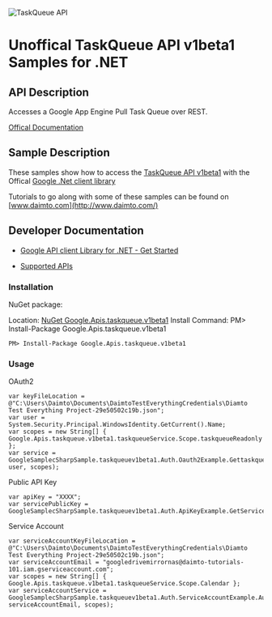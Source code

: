 ﻿![TaskQueue API](https://www.google.com/images/icons/product/app_engine-32.png)

# Unoffical TaskQueue API v1beta1 Samples for .NET  

## API Description

Accesses a Google App Engine Pull Task Queue over REST.

[Offical Documentation](https://developers.google.com/appengine/docs/python/taskqueue/rest)

## Sample Description

These samples show how to access the [TaskQueue API v1beta1](https://developers.google.com/appengine/docs/python/taskqueue/rest) with the Offical [Google .Net client library](https://github.com/google/google-api-dotnet-client)

Tutorials to go along with some of these samples can be found on [www.daimto.com](http://www.daimto.com/)

## Developer Documentation

* [Google API client Library for .NET - Get Started](https://developers.google.com/api-client-library/dotnet/get_started)

* [Supported APIs](https://developers.google.com/api-client-library/dotnet/apis/)

### Installation

NuGet package:

Location: [NuGet Google.Apis.taskqueue.v1beta1](https://www.nuget.org/packages/Google.Apis.taskqueue.v1beta1)
Install Command: PM>  Install-Package Google.Apis.taskqueue.v1beta1

```
PM> Install-Package Google.Apis.taskqueue.v1beta1
```

### Usage

OAuth2
```
var keyFileLocation = @"C:\Users\Daimto\Documents\DaimtoTestEverythingCredentials\Diamto Test Everything Project-29e50502c19b.json";
var user = System.Security.Principal.WindowsIdentity.GetCurrent().Name;
var scopes = new String[] { Google.Apis.taskqueue.v1beta1.taskqueueService.Scope.taskqueueReadonly };
var service = GoogleSamplecSharpSample.taskqueuev1beta1.Auth.Oauth2Example.GettaskqueueService(keyFileLocation, user, scopes);
```

Public API Key

```
var apiKey = "XXXX";
var servicePublicKey = GoogleSamplecSharpSample.taskqueuev1beta1.Auth.ApiKeyExample.GetService(apiKey);
```

Service Account
```
var serviceAccountKeyFileLocation = @"C:\Users\Daimto\Documents\DaimtoTestEverythingCredentials\Diamto Test Everything Project-29e50502c19b.json";
var serviceAccountEmail = "googledrivemirrornas@daimto-tutorials-101.iam.gserviceaccount.com";
var scopes = new String[] { Google.Apis.taskqueue.v1beta1.taskqueueService.Scope.Calendar };            
var serviceAccountService = GoogleSamplecSharpSample.taskqueuev1beta1.Auth.ServiceAccountExample.AuthenticateServiceAccount(serviceAccountKeyFileLocation, serviceAccountEmail, scopes);
```
